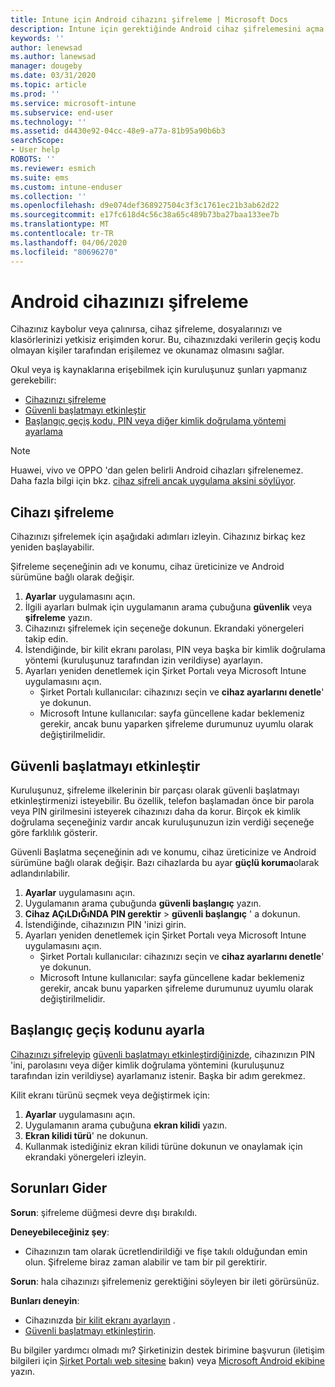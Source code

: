 ```yaml
---
title: Intune için Android cihazını şifreleme | Microsoft Docs
description: Intune için gerektiğinde Android cihaz şifrelemesini açma adımları
keywords: ''
author: lenewsad
ms.author: lanewsad
manager: dougeby
ms.date: 03/31/2020
ms.topic: article
ms.prod: ''
ms.service: microsoft-intune
ms.subservice: end-user
ms.technology: ''
ms.assetid: d4430e92-04cc-48e9-a77a-81b95a90b6b3
searchScope:
- User help
ROBOTS: ''
ms.reviewer: esmich
ms.suite: ems
ms.custom: intune-enduser
ms.collection: ''
ms.openlocfilehash: d9e074def368927504c3f3c1761ec21b3ab62d22
ms.sourcegitcommit: e17fc618d4c56c38a65c489b73ba27baa133ee7b
ms.translationtype: MT
ms.contentlocale: tr-TR
ms.lasthandoff: 04/06/2020
ms.locfileid: "80696270"
---
```

# <a name="encrypting-your-android-device"></a>Android cihazınızı şifreleme

Cihazınız kaybolur veya çalınırsa, cihaz şifreleme, dosyalarınızı ve klasörlerinizi yetkisiz erişimden korur. Bu, cihazınızdaki verilerin geçiş kodu olmayan kişiler tarafından erişilemez ve okunamaz olmasını sağlar. 

Okul veya iş kaynaklarına erişebilmek için kuruluşunuz şunları yapmanız gerekebilir:

* [Cihazınızı şifreleme](#encrypt-device)
* [Güvenli başlatmayı etkinleştir](#enable-secure-startup)
* [Başlangıç geçiş kodu, PIN veya diğer kimlik doğrulama yöntemi ayarlama](#set-startup-passcode)  

> [!Note]
> Huawei, vivo ve OPPO 'dan gelen belirli Android cihazları şifrelenemez. Daha fazla bilgi için bkz. [cihaz şifreli ancak uygulama aksini söylüyor](your-device-appears-encrypted-but-cp-says-otherwise-android.md).  

## <a name="encrypt-device"></a>Cihazı şifreleme

Cihazınızı şifrelemek için aşağıdaki adımları izleyin. Cihazınız birkaç kez yeniden başlayabilir. 

Şifreleme seçeneğinin adı ve konumu, cihaz üreticinize ve Android sürümüne bağlı olarak değişir. 

1. **Ayarlar** uygulamasını açın.
2. İlgili ayarları bulmak için uygulamanın arama çubuğuna **güvenlik** veya **şifreleme** yazın.
3. Cihazınızı şifrelemek için seçeneğe dokunun. Ekrandaki yönergeleri takip edin.  
4. İstendiğinde, bir kilit ekranı parolası, PIN veya başka bir kimlik doğrulama yöntemi (kuruluşunuz tarafından izin verildiyse) ayarlayın. 
5. Ayarları yeniden denetlemek için Şirket Portalı veya Microsoft Intune uygulamasını açın.
    * Şirket Portalı kullanıcılar: cihazınızı seçin ve **cihaz ayarlarını denetle**' ye dokunun. 
    * Microsoft Intune kullanıcılar: sayfa güncellene kadar beklemeniz gerekir, ancak bunu yaparken şifreleme durumunuz uyumlu olarak değiştirilmelidir. 

## <a name="enable-secure-startup"></a>Güvenli başlatmayı etkinleştir

Kuruluşunuz, şifreleme ilkelerinin bir parçası olarak güvenli başlatmayı etkinleştirmenizi isteyebilir. Bu özellik, telefon başlamadan önce bir parola veya PIN girilmesini isteyerek cihazınızı daha da korur. Birçok ek kimlik doğrulama seçeneğiniz vardır ancak kuruluşunuzun izin verdiği seçeneğe göre farklılık gösterir. 

Güvenli Başlatma seçeneğinin adı ve konumu, cihaz üreticinize ve Android sürümüne bağlı olarak değişir. Bazı cihazlarda bu ayar **güçlü koruma**olarak adlandırılabilir. 

1. **Ayarlar** uygulamasını açın.
2. Uygulamanın arama çubuğunda **güvenli başlangıç** yazın.
3. **Cihaz AÇıLDıĞıNDA PIN gerektir** > **güvenli başlangıç** ' a dokunun.
4. İstendiğinde, cihazınızın PIN 'inizi girin.   
5. Ayarları yeniden denetlemek için Şirket Portalı veya Microsoft Intune uygulamasını açın.
    * Şirket Portalı kullanıcılar: cihazınızı seçin ve **cihaz ayarlarını denetle**' ye dokunun. 
    * Microsoft Intune kullanıcılar: sayfa güncellene kadar beklemeniz gerekir, ancak bunu yaparken şifreleme durumunuz uyumlu olarak değiştirilmelidir.  


## <a name="set-startup-passcode"></a>Başlangıç geçiş kodunu ayarla   
[Cihazınızı şifreleyip](#encrypt-device) [güvenli başlatmayı etkinleştirdiğinizde](#enable-secure-startup), cihazınızın PIN 'ini, parolasını veya diğer kimlik doğrulama yöntemini (kuruluşunuz tarafından izin verildiyse) ayarlamanız istenir. Başka bir adım gerekmez. 

Kilit ekranı türünü seçmek veya değiştirmek için:

1. **Ayarlar** uygulamasını açın.
2. Uygulamanın arama çubuğuna **ekran kilidi** yazın.
3. **Ekran kilidi türü**' ne dokunun.
4. Kullanmak istediğiniz ekran kilidi türüne dokunun ve onaylamak için ekrandaki yönergeleri izleyin.  

## <a name="troubleshoot"></a>Sorunları Gider    
**Sorun**: şifreleme düğmesi devre dışı bırakıldı.   

**Deneyebileceğiniz şey**: 
* Cihazınızın tam olarak ücretlendirildiği ve fişe takılı olduğundan emin olun. Şifreleme biraz zaman alabilir ve tam bir pil gerektirir.   

**Sorun**: hala cihazınızı şifrelemeniz gerektiğini söyleyen bir ileti görürsünüz.  

**Bunları deneyin**:
   *  Cihazınızda [bir kilit ekranı ayarlayın](#set-startup-passcode) . 
   * [Güvenli başlatmayı etkinleştirin](#enable-secure-startup).

Bu bilgiler yardımcı olmadı mı? Şirketinizin destek birimine başvurun (iletişim bilgileri için [Şirket Portalı web sitesine](https://go.microsoft.com/fwlink/?linkid=2010980) bakın) veya <a href="mailto:wintunedroidfbk@microsoft.com?subject=I'm having trouble with encryption on my Android device&body=Describe the issue you're experiencing here.">Microsoft Android ekibine</a> yazın.  
